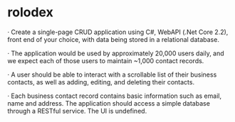 # rolodex

·           Create a single-page CRUD application using C#, WebAPI (.Net Core 2.2), front end of your choice, with data being stored in a relational database.

·           The application would be used by approximately 20,000 users daily, and we expect each of those users to maintain ~1,000 contact records.

·           A user should be able to interact with a scrollable list of their business contacts, as well as adding, editing, and deleting their contacts.

·           Each business contact record contains basic information such as email, name and address. The application should access a simple database through a RESTful service. The UI is undefined.
